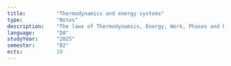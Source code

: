 ```yaml
---
title:          "Thermodynamics and energy systems"
type:           "Notes"
description:    "The laws of Thermodynamics, Energy, Work, Phases and Phase Transitions, Specific Heat Capacities, Analysis of Closed Systems, Analysis of Open Systems, Components in Thermodynamical Machines, Ideal and non-Ideal Processes, Power Plants, Motors and Turbines, Cooling Machines and Heat Pumps, Gas Mixtures, Humid Air, Mechanisms for Heat Transmission, Heat Transmission Through Homogeneous and non-Homogeneous Layers, Convection"
language:       "DA"
studyYear:      "2025"
semester:       "B2"
ects:           10
---
```

